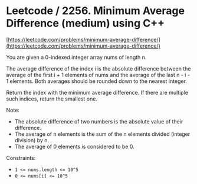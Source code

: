 # Leetcode / 2256. Minimum Average Difference (medium) using C++

[https://leetcode.com/problems/minimum-average-difference/](https://leetcode.com/problems/minimum-average-difference/)

You are given a 0-indexed integer array nums of length n.

The average difference of the index i is the absolute difference between the average of the first i + 1 elements of nums and the average of the last n - i - 1 elements. Both averages should be rounded down to the nearest integer.

Return the index with the minimum average difference. If there are multiple such indices, return the smallest one.

Note:

- The absolute difference of two numbers is the absolute value of their difference.
- The average of n elements is the sum of the n elements divided (integer division) by n.
- The average of 0 elements is considered to be 0.

Constraints:

- `1 <= nums.length <= 10^5`
- `0 <= nums[i] <= 10^5`
